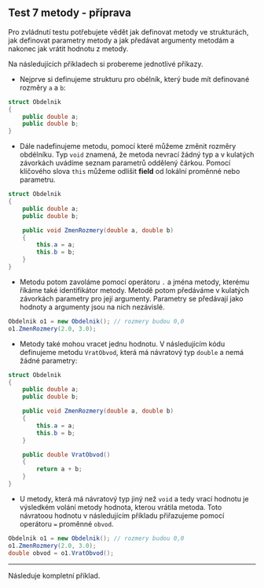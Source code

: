 Test 7 metody - příprava
---
Pro zvládnutí testu potřebujete vědět jak definovat metody ve strukturách, jak definovat parametry metody a jak předávat argumenty metodám a nakonec jak vrátit hodnotu z metody. 

Na následujících příkladech si probereme jednotlivé příkazy. 

* Nejprve si definujeme strukturu pro obélník, který bude mít definované rozměry `a` a `b`:
```cs 
struct Obdelnik
{
    public double a;
    public double b;
}
```

* Dále nadefinujeme metodu, pomocí které můžeme změnit rozměry obdélníku. Typ `void` znamená, že metoda nevrací žádný typ a v kulatých závorkách uvádíme seznam parametrů oddělený čárkou. Pomocí klíčového slova `this` můžeme odlišit **field** od lokální proměnné nebo parametru.
```cs 
struct Obdelnik
{
    public double a;
    public double b;

    public void ZmenRozmery(double a, double b)
    {
        this.a = a;
        this.b = b;
    }
}
```
* Metodu potom zavoláme pomocí operátoru `.` a jména metody, kterému říkáme také identifikátor metody. Metodě potom předáváme v kulatých závorkách parametry pro její argumenty. Parametry se předávají jako hodnoty a argumenty jsou na nich nezávislé.
```cs 
Obdelnik o1 = new Obdelnik(); // rozmery budou 0,0
o1.ZmenRozmery(2.0, 3.0);
```
* Metody také mohou vracet jednu hodnotu. V následujícím kódu definujeme metodu `VratObvod`, která má návratový typ `double` a nemá žádné parametry: 
```cs 
struct Obdelnik
{
    public double a;
    public double b;

    public void ZmenRozmery(double a, double b)
    {
        this.a = a;
        this.b = b;
    }

    public double VratObvod()
    {
        return a + b;
    }
}
```
* U metody, která má návratový typ jiný než `void` a tedy vrací hodnotu je výsledkém volání metody hodnota, kterou vrátila metoda. Toto návratoou hodnotu v následujícím příkladu přiřazujeme pomocí operátoru `=` proměnné `obvod`.
```cs 
Obdelnik o1 = new Obdelnik(); // rozmery budou 0,0
o1.ZmenRozmery(2.0, 3.0);
double obvod = o1.VratObvod();
```
---
Následuje kompletní příklad.
